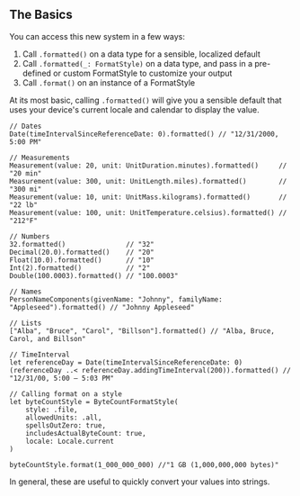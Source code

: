 ---
---
## The Basics

You can access this new system in a few ways:

1. Call `.formatted()` on a data type for a sensible, localized default
2. Call `.formatted(_: FormatStyle)` on a data type, and pass in a pre-defined or custom FormatStyle to customize your output
3. Call `.format()` on an instance of a FormatStyle

At its most basic, calling `.formatted()` will give you a sensible default that uses your device's current locale and calendar to display the value.

```
// Dates
Date(timeIntervalSinceReferenceDate: 0).formatted() // "12/31/2000, 5:00 PM"

// Measurements
Measurement(value: 20, unit: UnitDuration.minutes).formatted()     // "20 min"
Measurement(value: 300, unit: UnitLength.miles).formatted()        // "300 mi"
Measurement(value: 10, unit: UnitMass.kilograms).formatted()       // "22 lb"
Measurement(value: 100, unit: UnitTemperature.celsius).formatted() // "212°F"

// Numbers
32.formatted()               // "32"
Decimal(20.0).formatted()    // "20"
Float(10.0).formatted()      // "10"
Int(2).formatted()           // "2"
Double(100.0003).formatted() // "100.0003"

// Names
PersonNameComponents(givenName: "Johnny", familyName: "Appleseed").formatted() // "Johnny Appleseed"

// Lists
["Alba", "Bruce", "Carol", "Billson"].formatted() // "Alba, Bruce, Carol, and Billson"

// TimeInterval
let referenceDay = Date(timeIntervalSinceReferenceDate: 0)
(referenceDay ..< referenceDay.addingTimeInterval(200)).formatted() // "12/31/00, 5:00 – 5:03 PM"

// Calling format on a style
let byteCountStyle = ByteCountFormatStyle(
    style: .file,
    allowedUnits: .all,
    spellsOutZero: true,
    includesActualByteCount: true,
    locale: Locale.current
)

byteCountStyle.format(1_000_000_000) //"1 GB (1,000,000,000 bytes)"

```

In general, these are useful to quickly convert your values into strings.